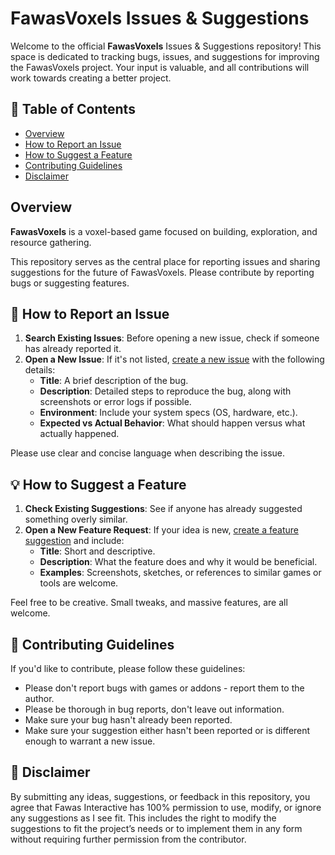 # FawasVoxels Issues & Suggestions

Welcome to the official **FawasVoxels** Issues & Suggestions repository! This space is dedicated to tracking bugs, issues, and suggestions for improving the FawasVoxels project. Your input is valuable, and all contributions will work towards creating a better project.

## 📌 Table of Contents
- [Overview](#overview)
- [How to Report an Issue](#how-to-report-an-issue)
- [How to Suggest a Feature](#how-to-suggest-a-feature)
- [Contributing Guidelines](#contributing-guidelines)
- [Disclaimer](#disclaimer)

## Overview
**FawasVoxels** is a voxel-based game focused on building, exploration, and resource gathering.

This repository serves as the central place for reporting issues and sharing suggestions for the future of FawasVoxels. Please contribute by reporting bugs or suggesting features.

## 🐛 How to Report an Issue

1. **Search Existing Issues**: Before opening a new issue, check if someone has already reported it.
2. **Open a New Issue**: If it's not listed, [create a new issue](#) with the following details:
   - **Title**: A brief description of the bug.
   - **Description**: Detailed steps to reproduce the bug, along with screenshots or error logs if possible.
   - **Environment**: Include your system specs (OS, hardware, etc.).
   - **Expected vs Actual Behavior**: What should happen versus what actually happened.

Please use clear and concise language when describing the issue.

## 💡 How to Suggest a Feature

1. **Check Existing Suggestions**: See if anyone has already suggested something overly similar.
2. **Open a New Feature Request**: If your idea is new, [create a feature suggestion](#) and include:
   - **Title**: Short and descriptive.
   - **Description**: What the feature does and why it would be beneficial.
   - **Examples**: Screenshots, sketches, or references to similar games or tools are welcome.
   
Feel free to be creative. Small tweaks, and massive features, are all welcome.

## 🤝 Contributing Guidelines

If you'd like to contribute, please follow these guidelines:

- Please don't report bugs with games or addons - report them to the author.
- Please be thorough in bug reports, don't leave out information.
- Make sure your bug hasn't already been reported.
- Make sure your suggestion either hasn't been reported or is different enough to warrant a new issue.

## 📜 Disclaimer
By submitting any ideas, suggestions, or feedback in this repository, you agree that Fawas Interactive has 100% permission to use, modify, or ignore any suggestions as I see fit. This includes the right to modify the suggestions to fit the project’s needs or to implement them in any form without requiring further permission from the contributor.
